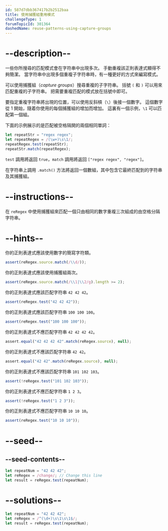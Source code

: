 ```yaml
---
id: 587d7dbb367417b2b2512baa
title: 使用捕獲組重用模式
challengeType: 1
forumTopicId: 301364
dashedName: reuse-patterns-using-capture-groups
---
```


# --description--

一些你所搜尋的匹配模式會在字符串中出現多次。 手動重複該正則表達式顯得不夠簡潔。 當字符串中出現多個重複子字符串時，有一種更好的方式來編寫模式。

可以使用捕獲組（<dfn>capture groups</dfn>）搜尋重複的子字符串。 括號 `(` 和 `)` 可以用來匹配重複的子字符串。 把需要重複匹配的模式放在括號中即可。

要指定重複字符串將出現的位置，可以使用反斜槓（`\`）後接一個數字。 這個數字從 1 開始，隨着你使用的每個捕獲組的增加而增加。 這裏有一個示例，`\1` 可以匹配第一個組。

下面的示例展示的是匹配被空格隔開的兩個相同單詞：

```js
let repeatStr = "regex regex";
let repeatRegex = /(\w+)\s\1/;
repeatRegex.test(repeatStr);
repeatStr.match(repeatRegex);
```

`test` 調用將返回 `true`，`match` 調用將返回 `["regex regex", "regex"]`。

在字符串上調用 `.match()` 方法將返回一個數組，其中包含它最終匹配到的字符串及其捕獲組。

# --instructions--

在 `reRegex` 中使用捕獲組來匹配一個只由相同的數字重複三次組成的由空格分隔字符串。

# --hints--

你的正則表達式應該使用數字的簡寫字符類。

```js
assert(reRegex.source.match(/\\d/));
```

你的正則表達式應該使用捕獲組兩次。

```js
assert(reRegex.source.match(/\\1|\\2/g).length >= 2);
```

你的正則表達式應該匹配字符串 `42 42 42`。

```js
assert(reRegex.test("42 42 42"));
```

你的正則表達式應該匹配字符串 `100 100 100`。

```js
assert(reRegex.test("100 100 100"));
```

你的正則表達式不應匹配字符串 `42 42 42 42`。

```js
assert.equal("42 42 42 42".match(reRegex.source), null);
```

你的正則表達式不應該匹配字符串 `42 42`。

```js
assert.equal("42 42".match(reRegex.source), null);
```

你的正則表達式不應該匹配字符串 `101 102 103`。

```js
assert(!reRegex.test("101 102 103"));
```

你的正則表達式不應匹配字符串 `1 2 3`。

```js
assert(!reRegex.test("1 2 3"));
```

你的正則表達式不應匹配字符串 `10 10 10`。

```js
assert(reRegex.test("10 10 10"));
```

# --seed--

## --seed-contents--

```js
let repeatNum = "42 42 42";
let reRegex = /change/; // Change this line
let result = reRegex.test(repeatNum);
```

# --solutions--

```js
let repeatNum = "42 42 42";
let reRegex = /^(\d+)\s\1\s\1$/;
let result = reRegex.test(repeatNum);
```
